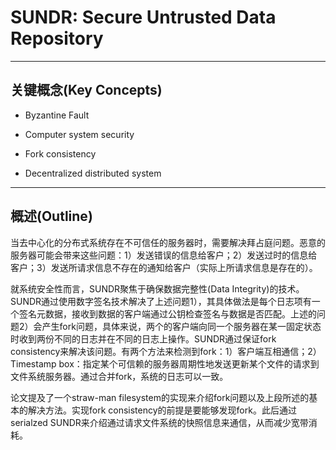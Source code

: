 # SUNDR: Secure Untrusted Data Repository

---

## 关键概念(Key Concepts)

- Byzantine Fault

- Computer system security

- Fork consistency

- Decentralized distributed system

---

## 概述(Outline)

当去中心化的分布式系统存在不可信任的服务器时，需要解决拜占庭问题。恶意的服务器可能会带来这些问题：1）发送错误的信息给客户；2）发送过时的信息给客户；3）发送所请求信息不存在的通知给客户（实际上所请求信息是存在的）。 

就系统安全性而言，SUNDR聚焦于确保数据完整性(Data Integrity)的技术。SUNDR通过使用数字签名技术解决了上述问题1），其具体做法是每个日志项有一个签名元数据，接收到数据的客户端通过公钥检查签名与数据是否匹配。上述的问题2）会产生fork问题，具体来说，两个的客户端向同一个服务器在某一固定状态时收到两份不同的日志并在不同的日志上操作。SUNDR通过保证fork consistency来解决该问题。有两个方法来检测到fork：1）客户端互相通信；2）Timestamp box：指定某个可信赖的服务器周期性地发送更新某个文件的请求到文件系统服务器。通过合并fork，系统的日志可以一致。

论文提及了一个straw-man filesystem的实现来介绍fork问题以及上段所述的基本的解决方法。实现fork consistency的前提是要能够发现fork。此后通过serialzed SUNDR来介绍通过请求文件系统的快照信息来通信，从而减少宽带消耗。


